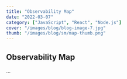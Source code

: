 ```yaml
---
title: "Observability Map"
date: "2022-03-07"
category: ["JavaScript", "React", "Node.js"]
cover: "/images/blog/blog-image-7.jpg"
thumb: "/images/blog/sm/map-thumb.png"
---
```


## Observability Map

...